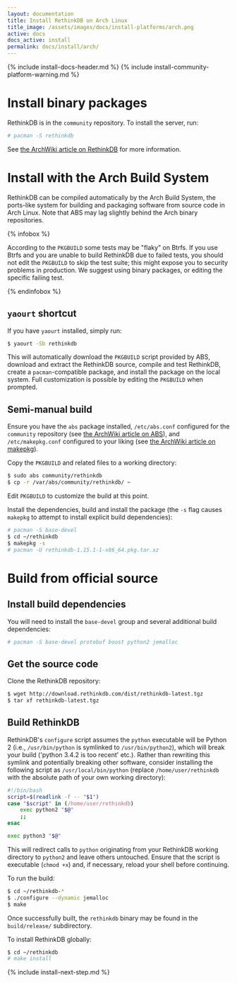 ```yaml
---
layout: documentation
title: Install RethinkDB on Arch Linux
title_image: /assets/images/docs/install-platforms/arch.png
active: docs
docs_active: install
permalink: docs/install/arch/
---
```

{% include install-docs-header.md %}
{% include install-community-platform-warning.md %}

# Install binary packages #

RethinkDB is in the `community` repository. To install the server, run:

```bash
# pacman -S rethinkdb
```

See [the ArchWiki article on RethinkDB][awr] for more information.

[awr]: https://wiki.archlinux.org/index.php/RethinkDB

# Install with the Arch Build System #

RethinkDB can be compiled automatically by the Arch Build System, the ports-like system for building and packaging software from source code in Arch Linux. Note that ABS may lag slightly behind the Arch binary repositories.

{% infobox %}

According to the `PKGBUILD` some tests may be "flaky" on Btrfs. If you use Btrfs and you are unable to build RethinkDB due to failed tests, you should not edit the `PKGBUILD` to skip the test suite; this might expose you to security problems in production. We suggest using binary packages, or editing the specific failing test.

{% endinfobox %}

## `yaourt` shortcut ##

If you have `yaourt` installed, simply run:

```bash
$ yaourt -Sb rethinkdb
```

This will automatically download the `PKGBUILD` script provided by ABS, download and extract the RethinkDB source, compile and test RethinkDB, create a `pacman`-compatible package, and install the package on the local system. Full customization is possible by editing the `PKGBUILD` when prompted.

## Semi-manual build ##

Ensure you have the `abs` package installed, `/etc/abs.conf` configured for the `community` repository (see [the ArchWiki article on ABS][abs]), and `/etc/makepkg.conf` configured to your liking (see [the ArchWiki article on makepkg][makepkg]).

[abs]: https://wiki.archlinux.org/index.php/Arch_Build_System#How_to_use_ABS
[makepkg]: https://wiki.archlinux.org/index.php/Makepkg

Copy the `PKGBUILD` and related files to a working directory:

```bash
$ sudo abs community/rethinkdb
$ cp -r /var/abs/community/rethinkdb/ ~
```

Edit `PKGBUILD` to customize the build at this point.

Install the dependencies, build and install the package (the `-s` flag causes `makepkg` to attempt to 
install explicit build dependencies):

```bash
# pacman -S base-devel
$ cd ~/rethinkdb
$ makepkg -s
# pacman -U rethinkdb-1.15.1-1-x86_64.pkg.tar.xz
```


# Build from official source #

## Install build dependencies  ##

You will need to install the `base-devel` group and several additional build dependencies:

```bash
# pacman -S base-devel protobuf boost python2 jemalloc
```

## Get the source code ##

Clone the RethinkDB repository:

```bash
$ wget http://download.rethinkdb.com/dist/rethinkdb-latest.tgz
$ tar xf rethinkdb-latest.tgz
```

## Build RethinkDB ##

RethinkDB's `configure` script assumes the `python` executable will be Python 2 (i.e., `/usr/bin/python` is symlinked to `/usr/bin/python2`), which will break your build ('python 3.4.2 is too recent' etc.). Rather than rewriting this symlink and potentially breaking other software, consider installing the following script as `/usr/local/bin/python` (replace `/home/user/rethinkdb` with the absolute path of your own working directory):

```bash
#!/bin/bash
script=$(readlink -f -- "$1")
case "$script" in (/home/user/rethinkdb)
    exec python2 "$@"
    ;;
esac

exec python3 "$@"
```

This will redirect calls to `python` originating from your RethinkDB working directory to `python2` and leave others untouched. Ensure that the script is executable (`chmod +x`) and, if necessary, reload your shell before continuing.

To run the build:

```bash
$ cd ~/rethinkdb-*
$ ./configure --dynamic jemalloc
$ make
```

Once successfully built, the `rethinkdb` binary may be found in the `build/release/` subdirectory.  

To install RethinkDB globally:

```bash
$ cd ~/rethinkdb
# make install
```

{% include install-next-step.md %}
